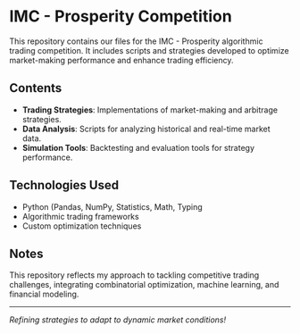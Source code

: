 # IMC - Prosperity Competition

This repository contains our files for the IMC - Prosperity algorithmic trading competition. It includes scripts and strategies developed to optimize market-making performance and enhance trading efficiency.

## Contents
- **Trading Strategies**: Implementations of market-making and arbitrage strategies.
- **Data Analysis**: Scripts for analyzing historical and real-time market data.
- **Simulation Tools**: Backtesting and evaluation tools for strategy performance.

## Technologies Used
- Python (Pandas, NumPy, Statistics, Math, Typing
- Algorithmic trading frameworks
- Custom optimization techniques

## Notes
This repository reflects my approach to tackling competitive trading challenges, integrating combinatorial optimization, machine learning, and financial modeling.

---

*Refining strategies to adapt to dynamic market conditions!*
